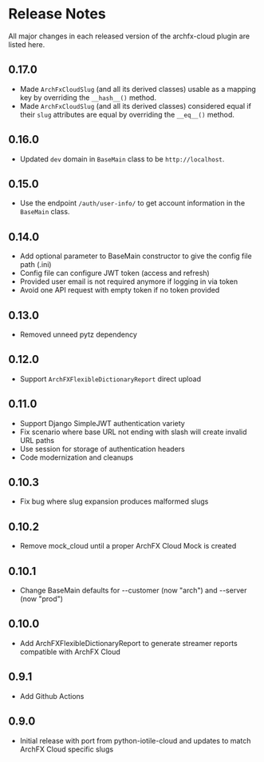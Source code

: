 # Release Notes

All major changes in each released version of the archfx-cloud plugin are listed here.

## 0.17.0

- Made `ArchFxCloudSlug` (and all its derived classes) usable as a mapping key by overriding the `__hash__()` method.
- Made `ArchFxCloudSlug` (and all its derived classes) considered equal if their `slug` attributes are equal by overriding the `__eq__()` method.

## 0.16.0

- Updated `dev` domain in `BaseMain` class to be `http://localhost`.

## 0.15.0

- Use the endpoint `/auth/user-info/` to get account information in the `BaseMain` class.

## 0.14.0

- Add optional parameter to BaseMain constructor to give the config file path (.ini)
- Config file can configure JWT token (access and refresh)
- Provided user email is not required anymore if logging in via token
- Avoid one API request with empty token if no token provided

## 0.13.0

- Removed unneed pytz dependency

## 0.12.0

- Support `ArchFXFlexibleDictionaryReport` direct upload

## 0.11.0

- Support Django SimpleJWT authentication variety
- Fix scenario where base URL not ending with slash will create invalid URL paths
- Use session for storage of authentication headers
- Code modernization and cleanups

## 0.10.3

- Fix bug where slug expansion produces malformed slugs

## 0.10.2

- Remove mock_cloud until a proper ArchFX Cloud Mock is created

## 0.10.1

- Change BaseMain defaults for --customer (now "arch") and --server (now "prod")

## 0.10.0

- Add ArchFXFlexibleDictionaryReport to generate streamer reports compatible with ArchFX Cloud

## 0.9.1

- Add Github Actions

## 0.9.0

- Initial release with port from python-iotile-cloud and updates to
  match ArchFX Cloud specific slugs
